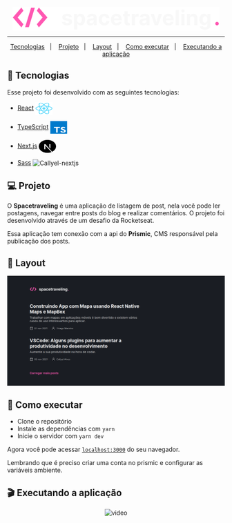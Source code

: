 <div align="center">
  <img align="center" src="public/logo.svg">
</div>
<hr>
<p align="center">
  <a href="#-tecnologias">Tecnologias</a>&nbsp;&nbsp;&nbsp;|&nbsp;&nbsp;&nbsp;
  <a href="#-projeto">Projeto</a>&nbsp;&nbsp;&nbsp;|&nbsp;&nbsp;&nbsp;
  <a href="#-layout">Layout</a>&nbsp;&nbsp;&nbsp;|&nbsp;&nbsp;&nbsp;
  <a href="#-como-executar">Como executar</a>&nbsp;&nbsp;&nbsp;|&nbsp;&nbsp;&nbsp;
  <a href="#-executando-a-aplicação">Executando a aplicação</a>
</p>

## 🚀 Tecnologias

Esse projeto foi desenvolvido com as seguintes tecnologias:

- [React](https://reactjs.org)    <img align="center" alt="Callyel-React" height="30" width="40" src="https://raw.githubusercontent.com/devicons/devicon/master/icons/react/react-original.svg">
  
- [TypeScript](https://www.typescriptlang.org/)    <img align="center" alt="Callyel-Ts" height="30" width="40" src="https://raw.githubusercontent.com/devicons/devicon/master/icons/typescript/typescript-plain.svg">

- [Next.js](https://nextjs.org/)    <img align="center" alt="Callyel-nextjs" height="30" width="40" src="https://raw.githubusercontent.com/devicons/devicon/master/icons/nextjs/nextjs-original.svg">  

- [Sass](https://sass-lang.com)    <img align="center" alt="Callyel-nextjs" height="30" width="40" src="https://cdn.jsdelivr.net/gh/devicons/devicon/icons/sass/sass-original.svg">

## 💻 Projeto

O **Spacetraveling** é uma aplicação de listagem de post, nela você pode ler postagens, navegar entre posts do blog e realizar comentários.
O projeto foi desenvolvido através de um desafio da Rocketseat.

Essa aplicação tem conexão com a api do **Prismic**, CMS responsável pela publicação dos posts.

## 🔖 Layout

<p align="center">
  <img width="800" alt="layout" src="./github/blog.png">
</p>

## 🚀 Como executar

- Clone o repositório
- Instale as dependências com `yarn`
- Inicie o servidor com `yarn dev`

Agora você pode acessar [`localhost:3000`](http://localhost:3000) do seu navegador.

Lembrando que é preciso criar uma conta no prismic e configurar as variáveis ambiente.

## 🎬 Executando a aplicação

<p align="center">
  <img width="800" alt="video" src="./github/video.gif">
</p>
